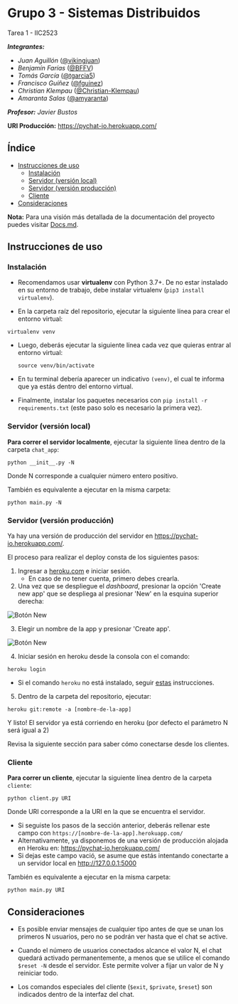 # Grupo 3 - Sistemas Distribuidos
Tarea 1 - IIC2523

***Integrantes:***
- *Juan Aguillón* ([@vikingjuan](https://github.com/vikingjuan))
- *Benjamín Farías* ([@BFFV](https://github.com/BFFV))
- *Tomás García* ([@tgarcia5](https://github.com/tgarcia5))
- *Francisco Guíñez* ([@fguinez](https://github.com/fguinez))
- *Christian Klempau* ([@Christian-Klempau](https://github.com/Christian-Klempau))
- *Amaranta Salas* ([@amyaranta](https://github.com/amyaranta))

***Profesor:** Javier Bustos*

**URI Producción:** https://pychat-io.herokuapp.com/

## Índice

- [Instrucciones de uso](https://github.com/BFFV/DistributedSystemsP1/blob/main/README.md#instrucciones-de-uso)
  - [Instalación](https://github.com/BFFV/DistributedSystemsP1/blob/main/README.md#instalaci%C3%B3n)
  - [Servidor (versión local)](https://github.com/BFFV/DistributedSystemsP1/blob/main/README.md#servidor-versi%C3%B3n-local)
  - [Servidor (versión producción)](https://github.com/BFFV/DistributedSystemsP1/blob/main/README.md#servidor-versi%C3%B3n-producci%C3%B3n)
  - [Cliente](https://github.com/BFFV/DistributedSystemsP1/blob/main/README.md#cliente)
- [Consideraciones](https://github.com/BFFV/DistributedSystemsP1/blob/main/README.md#cliente)

**Nota:** Para una visión más detallada de la documentación del proyecto puedes visitar [Docs.md](https://github.com/BFFV/DistributedSystemsP1/blob/main/Docs.md).

## Instrucciones de uso
### Instalación

- Recomendamos usar **virtualenv** con Python 3.7+. De no estar instalado en su entorno de trabajo, debe instalar virtualenv (`pip3 install virtualenv`).

- En la carpeta raíz del repositorio, ejecutar la siguiente línea para crear el entorno virtual:

```
virtualenv venv
```

- Luego, deberás ejecutar la siguiente línea cada vez que quieras entrar al entorno virtual:

  ```
  source venv/bin/activate
  ```
  
- En tu terminal debería aparecer un indicativo `(venv)`, el cual te informa que ya estás dentro del entorno virtual.

- Finalmente, instalar los paquetes necesarios con `pip install -r requirements.txt` (este paso solo es necesario la primera vez).

### Servidor (versión local)

**Para correr el servidor localmente**, ejecutar la siguiente línea dentro de la carpeta `chat_app`:

```
python __init__.py -N
```

Donde N corresponde a cualquier número entero positivo.

También es equivalente a ejecutar en la misma carpeta:

```
python main.py -N
```


### Servidor (versión producción)

Ya hay una versión de producción del servidor en https://pychat-io.herokuapp.com/.

El proceso para realizar el deploy consta de los siguientes pasos:

1. Ingresar a [heroku.com](https://www.heroku.com/) e iniciar sesión.
    - En caso de no tener cuenta, primero debes crearla.
2. Una vez que se despliegue el _dashboard_, presionar la opción 'Create new app' que se despliega al presionar 'New' en la esquina superior derecha:

![Botón New](https://imgur.com/j7LuSUY.png)

3. Elegir un nombre de la app y presionar 'Create app'.

![Botón New](https://imgur.com/Jrn5cW5.png)

4. Iniciar sesión en heroku desde la consola con el comando:

```
heroku login
```
   - Si el comando `heroku` no está instalado, seguir [estas](https://devcenter.heroku.com/articles/heroku-cli) instrucciones.
 
5. Dentro de la carpeta del repositorio, ejecutar:
```
heroku git:remote -a [nombre-de-la-app]
```
Y listo! El servidor ya está corriendo en heroku (por defecto el parámetro N será igual a 2)

Revisa la siguiente sección para saber cómo conectarse desde los clientes.


### Cliente

**Para correr un cliente**, ejecutar la siguiente línea dentro de la carpeta `cliente`:

```
python client.py URI
```

Donde URI corresponde a la URI en la que se encuentra el servidor.
- Si seguiste los pasos de la sección anterior, deberás rellenar este campo con `https://[nombre-de-la-app].herokuapp.com/`
- Alternativamente, ya disponemos de una versión de producción alojada en Heroku en: https://pychat-io.herokuapp.com/
- Si dejas este campo vació, se asume que estás intentando conectarte a un servidor local en http://127.0.0.1:5000

También es equivalente a ejecutar en la misma carpeta:

```
python main.py URI
```

## Consideraciones

- Es posible enviar mensajes de cualquier tipo antes de que se unan los primeros N usuarios,
 pero no se podrán ver hasta que el chat se active.

- Cuando el número de usuarios conectados alcance el valor N, el chat quedará activado permanentemente,
a menos que se utilice el comando `$reset -N` desde el servidor. Este permite volver a fijar un valor de N y reiniciar todo.

- Los comandos especiales del cliente (`$exit`, `$private`, `$reset`) son indicados dentro de la interfaz del chat.

<!--  ## Instalación (old 🚨)

❗️❗️❗️ _Esta sección de instalación es antigua, debe ser borrada antes de la entrega final ❗️❗️❗️_

Recomendamos usar virtualenv con Python 3.7+

- Instalar paquetes necesarios con `pip install -r requirements.txt`.

- Correr para que flask reconozca app: `export FLASK_APP=chat_app`.

- Cambiar entre dev y production: `export FLASK_ENV=development/production`.

- Activar o desactivar el debug mode: `export FLASK_DEBUG=True/False`.

- Para crear un repositorio de migraciones usar `flask db init`

- Para generar una migración usar `flask db migrate`

- Para aplicar migraciones usar `flask db upgrade`

- Cada vez que se cambia el modelo de la base de datos correr comandos 
`migrate` y `upgrade`.

- Para sincronizar bd en otro sistema, refrescar carpeta de migraciones
desde la fuente y correr el comando `upgrade`

- Para ver todos los comandos correr `flask db --help`. Para ayuda también puede 
revisar [aquí](https://flask-migrate.readthedocs.io/en/latest/)

-->

